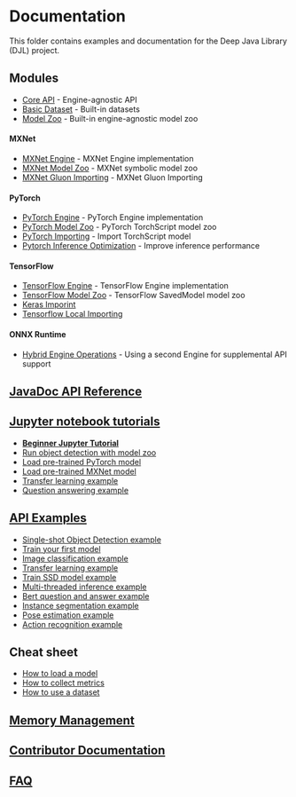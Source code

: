 # Documentation

This folder contains examples and documentation for the Deep Java Library (DJL) project.

## Modules

- [Core API](../api/README.md) - Engine-agnostic API
- [Basic Dataset](../basicdataset/README.md) - Built-in datasets
- [Model Zoo](../model-zoo/README.md) - Built-in engine-agnostic model zoo

#### MXNet
- [MXNet Engine](../mxnet/mxnet-engine/README.md) - MXNet Engine implementation
- [MXNet Model Zoo](../mxnet/mxnet-model-zoo/README.md) - MXNet symbolic model zoo
- [MXNet Gluon Importing](mxnet/how_to_convert_your_model_to_symbol.md) - MXNet Gluon Importing

#### PyTorch
- [PyTorch Engine](../pytorch/pytorch-engine/README.md) - PyTorch Engine implementation
- [PyTorch Model Zoo](../pytorch/pytorch-model-zoo/README.md) - PyTorch TorchScript model zoo
- [PyTorch Importing](pytorch/how_to_convert_your_model_to_torchscript.md) - Import TorchScript model
- [Pytorch Inference Optimization](pytorch/how_to_optimize_inference_performance.md) - Improve inference performance


#### TensorFlow
- [TensorFlow Engine](../tensorflow/tensorflow-engine/README.md) - TensorFlow Engine implementation
- [TensorFlow Model Zoo](../tensorflow/tensorflow-model-zoo/README.md) - TensorFlow SavedModel model zoo
- [Keras Imporint](tensorflow/how_to_import_keras_models_in_DJL.md)
- [Tensorflow Local Importing](tensorflow/how_to_import_local_tensorflow_models.md)


#### ONNX Runtime
- [Hybrid Engine Operations](onnxruntime/hybrid_engine.md) - Using a second Engine for supplemental API support

## [JavaDoc API Reference](https://javadoc.djl.ai/)

## [Jupyter notebook tutorials](../jupyter)

- **[Beginner Jupyter Tutorial](../jupyter/tutorial)**
- [Run object detection with model zoo](../jupyter/object_detection_with_model_zoo.ipynb)
- [Load pre-trained PyTorch model](../jupyter/load_pytorch_model.ipynb)
- [Load pre-trained MXNet model](../jupyter/load_mxnet_model.ipynb)
- [Transfer learning example](../jupyter/transfer_learning_on_cifar10.ipynb)
- [Question answering example](../jupyter/BERTQA.ipynb)

## [API Examples](../examples/README.md)

- [Single-shot Object Detection example](../examples/docs/object_detection.md)
- [Train your first model](../examples/docs/train_mnist_mlp.md)
- [Image classification example](../examples/docs/image_classification.md)
- [Transfer learning example](../examples/docs/train_cifar10_resnet.md)
- [Train SSD model example](../examples/docs/train_pikachu_ssd.md)
- [Multi-threaded inference example](../examples/docs/multithread_inference.md)
- [Bert question and answer example](../examples/docs/BERT_question_and_answer.md)
- [Instance segmentation example](../examples/docs/instance_segmentation.md)
- [Pose estimation example](../examples/docs/pose_estimation.md)
- [Action recognition example](../examples/docs/action_recognition.md)

## Cheat sheet

- [How to load a model](load_model.md)
- [How to collect metrics](how_to_collect_metrics.md)
- [How to use a dataset](development/how_to_use_dataset.md)

## [Memory Management](development/memory_management.md)

## [Contributor Documentation](development/README.md)

## [FAQ](faq.md)
